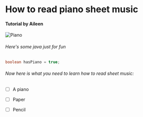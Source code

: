 # How to read piano sheet music
#### Tutorial by Aileen
![Piano](https://github.com/AileenECB/skills-communicate-using-markdown/assets/167782112/5a167656-3b06-4653-be81-a2dd73e03565)

###### Here's some java just for fun
``` java
boolean hasPiano = true;
```
###### Now here is what you need to learn how to read sheet music:
- [ ] A piano
- [ ] Paper
- [ ] Pencil



